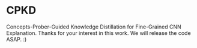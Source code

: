 # CPKD
Concepts-Prober-Guided Knowledge Distillation for Fine-Grained CNN Explanation.
Thanks for your interest in this work. We will release the code ASAP. :)
